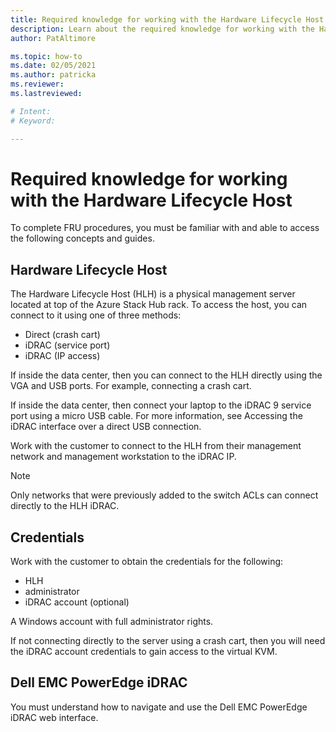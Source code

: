```yaml
---
title: Required knowledge for working with the Hardware Lifecycle Host
description: Learn about the required knowledge for working with the Hardware Lifecycle Host
author: PatAltimore

ms.topic: how-to
ms.date: 02/05/2021
ms.author: patricka
ms.reviewer: 
ms.lastreviewed: 

# Intent: 
# Keyword: 

---
```


# Required knowledge for working with the Hardware Lifecycle Host

To complete FRU procedures, you must be familiar with and able to
access the following concepts and guides.

## Hardware Lifecycle Host

The Hardware Lifecycle Host (HLH) is a physical management server
located at top of the Azure Stack Hub rack. To access the host, you
can connect to it using one of three methods:

* Direct (crash cart)
* iDRAC (service port)
* iDRAC (IP access)

If inside the data center, then you can connect to the HLH directly
using the VGA and USB ports. For example, connecting a crash cart.

If inside the data center, then connect your laptop to the iDRAC 9
service port using a micro USB cable. For more information, see Accessing the iDRAC interface over a direct USB connection.

Work with the customer to connect to the HLH from their management
network and management workstation to the iDRAC IP.

> [!NOTE]
> Only networks that
were previously added to the switch ACLs can connect directly to the
HLH iDRAC.

## Credentials

Work with the customer to obtain the credentials for the following:

* HLH
* administrator
* iDRAC account (optional)

A Windows account with full administrator rights.

If not connecting directly to the server using a crash cart, then you
will need the iDRAC account credentials to gain access to the virtual
KVM.

## Dell EMC PowerEdge iDRAC

You must understand how to navigate and use the Dell EMC PowerEdge
iDRAC web interface.


